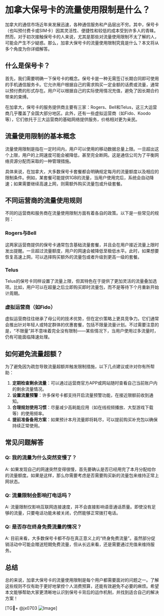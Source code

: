 # 加拿大保号卡的流量使用限制是什么？

加拿大的通信市场近年来发展迅速，各种通信服务和产品层出不穷。其中，保号卡（也叫预付费卡或SIM卡）因其灵活性、便捷性和较低的成本受到许多人的青睐。然而，对于初次接触保号卡的人来说，尤其是那些对流量使用限制不太了解的人，可能会产生不少疑惑。那么，加拿大保号卡的流量使用限制究竟是什么？本文将从多个角度为你详细解答。

## 什么是保号卡？

首先，我们需要明确一下保号卡的概念。保号卡是一种无需签订长期合同即可使用的手机通信服务卡。它允许用户根据自己的需求购买一定金额的话费或流量，通常以预付费的形式存在。用户可以根据自己的实际使用情况充值，避免了因长期合约带来的束缚。

在加拿大，保号卡的服务提供商主要有三家：Rogers、Bell和Telus，这三大运营商几乎覆盖了全国大部分地区。此外，还有一些虚拟运营商（如Fido、Koodo等），它们依托于三大运营商的基础网络提供服务，价格相对更为亲民。

## 流量使用限制的基本概念

流量使用限制是指在一定时间内，用户可以使用的移动数据总量上限。一旦超出这个上限，用户的上网速度可能会被降低，甚至完全断网。这是通信公司为了平衡网络资源分配而采取的一种管理措施。

具体来说，在加拿大，大多数保号卡套餐都会明确规定每月的流量额度以及相应的限制条件。例如，某套餐可能提供1GB的流量，当用户使用完后，系统会自动降速；如果需要继续高速上网，则需额外购买流量包或升级套餐。

## 不同运营商的流量使用规则

不同的运营商和服务商在流量使用限制方面有着各自的政策。以下是一些常见的规则：

### Rogers与Bell

这两家运营商提供的保号卡通常包含基础流量套餐，并且会在用户接近流量上限时发出提醒。一旦超过流量额度，用户的网速会被降低至极低水平。此时，如果想要恢复高速上网，可以选择购买额外的流量包或者升级到更高一级的套餐。

### Telus

Telus的保号卡同样设置了流量上限，但其特色在于提供了更加灵活的流量叠加选项。比如，用户可以在超量之后立即购买即时流量包，而不是等待下个月重新开始计周期。

### 虚拟运营商（如Fido）

虚拟运营商往往继承了母公司的技术优势，但在定价策略上更具竞争力。它们通常会推出针对年轻人或特定群体的优惠套餐，包括不限量流量计划。不过需要注意的是，“不限量”并不意味着完全没有限制——某些情况下，当用户使用过多流量时，仍有可能面临降速处理。

## 如何避免流量超额？

为了避免因为疏忽导致流量超额并触发限制措施，以下几点建议或许对你有所帮助：

1. **定期检查剩余流量**：可以通过运营商官方APP或网站随时查看自己当前账户内的剩余流量情况。
2. **设置流量预警**：许多保号卡都支持开启流量预警功能，在接近限额前收到通知。
3. **合理规划使用习惯**：尽量减少高耗能应用（如在线视频播放、大型游戏下载等）的使用频率。
4. **提前准备备用方案**：如果预计本月流量即将耗尽，可以提前购买补充包以确保持续正常使用。

## 常见问题解答

### Q: 我的流量为什么突然变慢了？
A: 如果发现自己的网速突然变得很慢，首先要确认是否已经用完了本月分配给你的流量额度。如果是这样，那么你需要考虑是否需要购买新的流量包来维持正常上网状态。

### Q: 流量限制会影响打电话吗？
A: 流量限制仅影响互联网连接速度，并不会直接影响语音通话质量。即使没有足够的流量，只要电话功能未被关闭，仍然能够正常拨打电话。

### Q: 是否存在终身免费流量的情况？
A: 目前来看，大多数保号卡都不存在真正意义上的“终身免费流量”。虽然部分促销活动中可能会赠送短期免费流量，但从长远来看，还是需要通过充值来维持服务。

## 总结

总的来说，加拿大保号卡的流量使用限制是每个用户都需要面对的问题之一。了解这些规则不仅有助于更好地掌控个人消费预算，还能有效避免不必要的麻烦。希望本文能够帮助大家更清晰地认识到保号卡背后的运作机制，并找到适合自己的解决方案！

[TG💪+ @jx0703 ![Image](https://github.com/user-attachments/assets/dbca1d08-cadb-493c-b0ec-ad6f7a83f270)]